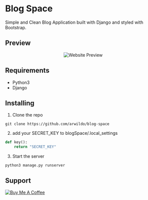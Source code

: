 # Blog Space
Simple and Clean Blog Application built with Django and styled with Bootstrap.


## Preview
<p align="center">
  <img src="https://arwildo.github.io/assets/images/blog-space.png?raw=true" alt="Website Preview"/>
</p>


## Requirements
* Python3
* Django

## Installing

1. Clone the repo

```
git clone https://github.com/arwildo/blog-space
```

2. add your SECRET_KEY to blogSpace/.local_settings

```python
def key():
    return "SECRET_KEY"
```

3. Start the server

```
python3 manage.py runserver
```

## Support

<a href="https://www.buymeacoffee.com/Arwildo " target="_blank"><img src="https://www.buymeacoffee.com/assets/img/custom_images/white_img.png" alt="Buy Me A Coffee" style="height: auto !important;width: auto !important;" ></a>

